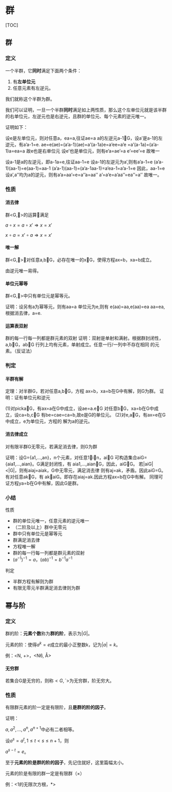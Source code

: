 # 群

[TOC]


## 群

### 定义

一个半群，它**同时**满足下面两个条件：

1. 有**左单位元**
2. 任意元素有左逆元。

我们就称这个半群为群。

我们可以证明，一旦一个半群**同时**满足如上两性质，那么这个左单位元就是该半群的右单位元，左逆元也是右逆元，且群的单位元、每个元素的逆元唯一。

证明如下：

设e是左单位元，则对任意a，ea=a,往证ae=a
a的左逆元a-1G，设a’是a-1的左逆元，有a’a-1=e.
ae=e(ae)=(a’a-1)(ae)=a’(a-1a)e=a’ee=a’e
=a’(a-1a)=(a’a-1)a=ea=a
故e也是右单位元
设e’也是单位元，则有e’a=ae’=a
e’=ee’=e
故唯一



设a-1是a的左逆元，即a-1a=e,往证aa-1=e
设a-1的左逆元为a’,则有a’a-1=e
(a’a-1)(aa-1)=e(aa-1)=aa-1
(a’a-1)(aa-1)=(a’a-1aa-1)=a’ea-1=a’a-1=e
因此，aa-1=e
设a’,a’’均为a的逆元，则有a’a=aa’=e=a’’a=aa’’
a’=a’e=a’aa’’=ea’’=a’’
故唯一。

### 性质

#### 消去律

群<G,>的运算满足

$a \circ x = a \circ x' \Rightarrow x = x'$

$x \circ a = x' \circ a \Rightarrow x = x'$

#### 唯一解

群<G,>，对任意a,bG，必存在唯一的xG，使得方程ax=b，xa=b成立。

由逆元唯一易得。

#### 单位元幂等

群<G,>中只有单位元是幂等元。

证明：设另有a为幂等元，则有aa=a
单位元为e,则有
e(aa)=aa,e(aa)=ea
aa=ea,根据消去律，a=e.

#### 运算表双射

群的每一行每一列都是群元素的双射
证明：双射是单射和满射。根据群封闭性，a,bG，abG
行列上均有元素，单射成立。任意一行/一列中不存在相同
的元素。（反证法）

### 判定

#### 半群有解

定理：对半群G，若对任意a,bG，方程
ax=b，xa=b在G中有解，则G为群。
证明：证有单位元和逆元

(1)对pickaG，有ax=a在G中成立，设ae=a.eG
对任意bG，xa=b在G中成立，设ca=b,cG
有be=cae=ca=b,故e是G的单位元。
(2)对e,aG，有ax=e在G中成立，e为单位元，方程的
解为a的逆元。

#### 消去律成立

对有限半群G无零元，若满足消去律，则G为群

证明：设G={a1,…,an}，n个元素，对任意1in，aiG
可构造集合aiG={aia1,…,aian}。G满足封闭性，有
aia1,…,aianG，因此，aiGG。
若|aiG|<|G|，则有aiaj=aiak，G中无零元，满足消去律
则有aj=ak，矛盾。因此aiG=G。有对任意akG，有
akaiG。即存在aiaj=ak.因此方程ax=b在G中有解。
同理可证方程ya=b在G中有解，因此G是群。

### 小结

性质

* 群的单位元唯一，任意元素的逆元唯一
* （二阶及以上）群中无零元 
* 群中只有单位元是幂等元
* 群满足消去律
* 方程唯一解
* 群的每一行每一列都是群元素的双射
* $(a^{-1})^{-1} = a，(ab)^{-1}= b^{-1} a^{-1}$

判定

* 半群方程有解则为群
* 有限无零元半群满足消去律则为群

## 幂与阶

### 定义

群的阶：**元素个数**称为**群的阶**，表示为$|G|$。

元素的阶：使得$a^{k} = e$成立的最小正整数k，记为$|a|=k$。

例：<N, +>，<N6, Å>

#### 无穷群

若集合G是无穷的，则称$<G, ´>$为无穷群，阶无穷大。

### 性质

有限群元素的阶一定是有限阶，且**是群的阶的因子**。

证明：

$a, a^2, ..., a^n, a^{n+1}$中必有二者相等。

设$a^s = a^t, 1\leq t <s \leq n+1$，则

$a^{s-t} = e$。

至于**元素的阶是群的阶的因子**，先记住就好，这里篇幅太小。

元素的阶是有限的群一定是有限群（×）

例：<1的无限次方根，\*>


